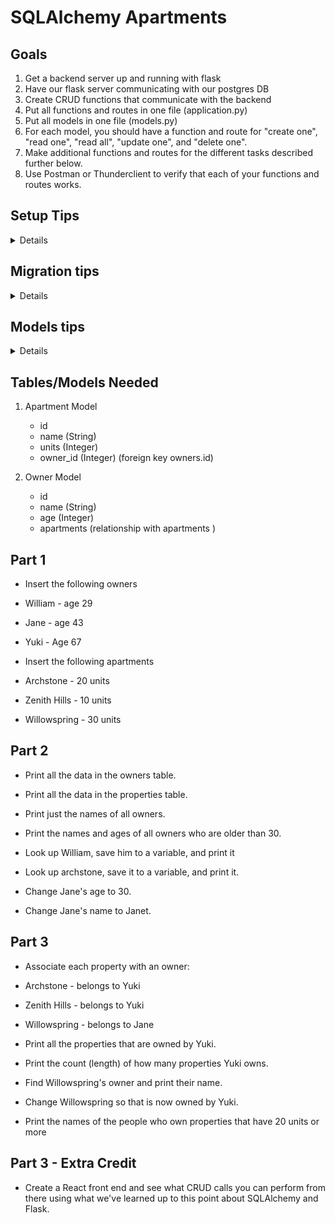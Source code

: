 # SQLAlchemy Apartments

## Goals

1. Get a backend server up and running with flask
1. Have our flask server communicating with our postgres DB
1. Create CRUD functions that communicate with the backend
1. Put all functions and routes in one file (application.py)
1. Put all models in one file (models.py) 
1. For each model, you should have a function and route for "create one", "read one", "read all", "update one", and "delete one". 
1. Make additional functions and routes for the different tasks described further below. 
1. Use Postman or Thunderclient to verify that each of your functions and routes works. 

## Setup Tips

<details>

1. Create the python3 virtual environment
   - python3 -m venv virtual-environment
1. Activate your virtual environment
   - source virtual-environment/bin/activate
   - add virtual-environment to your git ignore
1. WHILE YOUR VIRTUAL ENVIRONMENT IS ACTIVATED

   - pip3 install alembic
   - alembic init migrations
   - pip3 install python-dotenv
   - update the migrations/env.py

   ```
   from dotenv import load_dotenv
   import os
   load_dotenv()
   db_url = os.environ.get("DATABASE_URL")


   config = context.config
   config.set_main_option('sqlalchemy.url', db_url)
   ```

1. Create a .env at the root of the directory
   ```
   DATABASE_URL=postgresql://localhost:5432/sqlalchemy_apartments
   ```
1. pip3 install psycopg2
1. Create your database via psql and name it sqlalchemy_apartments
1. alembic upgrade head (this doesn't do anything, but if it runs w/o errors you know you're good up til this point)
</details>

## Migration tips

<details>

1. alembic revision -m create-tableName
1. go into the created migration file
1. put into upgrade function:

```
EXAMPLE
  op.create_table(
    'tableName',
    sa.Column('id', sa.Integer, primary_key=True),
    sa.Column('email', sa.String, nullable=False, unique=True),
    sa.Column('password', sa.String, nullable=False)
  )
```

1. alembic upgrade head
1. optionally put into downgrade: op.drop_table('users') (this will undo the table if you run alembic downgrade -1)
1. confirm table in psql
</details>

## Models tips

<details>

1. pip3 install flask_sqlalchemy
1. at the root, make models.py and add

```
from flask_sqlalchemy import SQLAlchemy
db = SQLAlchemy()
```

1. add our model class

```
 class User(db.Model):
    __tablename__ = users
    id = db.Column(db.Integer, primary_key=True)
    email = db.Column(db.String, nullable=False, unique=True)
    password = db.Column(db.String)
```

</details>

## Tables/Models Needed

1. Apartment Model

   - id
   - name (String)
   - units (Integer)
   - owner_id (Integer) (foreign key owners.id)

1. Owner Model
   - id
   - name (String)
   - age (Integer)
   - apartments (relationship with apartments )

## Part 1

- Insert the following owners
- William - age 29
- Jane - age 43
- Yuki - Age 67

- Insert the following apartments
- Archstone - 20 units
- Zenith Hills - 10 units
- Willowspring - 30 units

## Part 2

- Print all the data in the owners table.

- Print all the data in the properties table.

- Print just the names of all owners.

- Print the names and ages of all owners who are older than 30.

- Look up William, save him to a variable, and print it

- Look up archstone, save it to a variable, and print it.

- Change Jane's age to 30.

- Change Jane's name to Janet.

## Part 3

- Associate each property with an owner:
- Archstone - belongs to Yuki
- Zenith Hills - belongs to Yuki
- Willowspring - belongs to Jane

- Print all the properties that are owned by Yuki.

- Print the count (length) of how many properties Yuki owns.

- Find Willowspring's owner and print their name.

- Change Willowspring so that is now owned by Yuki.

- Print the names of the people who own properties that have 20 units or more

## Part 3 - Extra Credit

- Create a React front end and see what CRUD calls you can perform from there using what we've learned up to this point about SQLAlchemy and Flask.